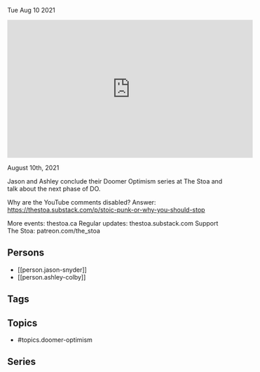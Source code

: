 



Tue Aug 10 2021

<iframe width="560" height="315" src="https://www.youtube.com/embed/9d_c_cJf0Ro" title="The Future of Doomer Optimism w/ Jason Snyder and Ashley Colby" frameborder="0" allow="accelerometer; autoplay; clipboard-write; encrypted-media; gyroscope; picture-in-picture" allowfullscreen ></iframe>

August 10th, 2021

Jason and Ashley conclude their Doomer Optimism series at The Stoa and talk about the next phase of DO.

Why are the YouTube comments disabled? Answer: https://thestoa.substack.com/p/stoic-punk-or-why-you-should-stop

More events: thestoa.ca
Regular updates: thestoa.substack.com
Support The Stoa: patreon.com/the_stoa

## Persons

- [[person.jason-snyder]]
- [[person.ashley-colby]]

## Tags



## Topics

- #topics.doomer-optimism

## Series



